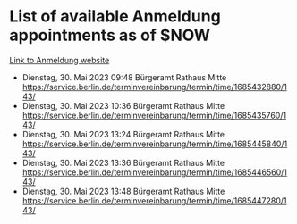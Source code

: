 # List of available Anmeldung appointments as of $NOW
[Link to Anmeldung website](https://service.berlin.de/terminvereinbarung/termin/tag.php?termin=1&anliegen[]=120686&dienstleisterlist=122210,122217,327316,122219,327312,122227,327314,122231,327346,122243,327348,122254,122252,329742,122260,329745,122262,329748,122271,327278,122273,327274,122277,327276,330436,122280,327294,122282,327290,122284,327292,122291,327270,122285,327266,122286,327264,122296,327268,150230,329760,122297,327286,122294,327284,122312,329763,122314,329775,122304,327330,122311,327334,122309,327332,317869,122281,327352,122279,329772,122283,122276,327324,122274,327326,122267,329766,122246,327318,122251,327320,122257,327322,122208,327298,122226,327300&herkunft=http%3A%2F%2Fservice.berlin.de%2Fdienstleistung%2F120686%2F)
- Dienstag, 30. Mai 2023 09:48 Bürgeramt Rathaus Mitte https://service.berlin.de/terminvereinbarung/termin/time/1685432880/143/
- Dienstag, 30. Mai 2023 10:36 Bürgeramt Rathaus Mitte https://service.berlin.de/terminvereinbarung/termin/time/1685435760/143/
- Dienstag, 30. Mai 2023 13:24 Bürgeramt Rathaus Mitte https://service.berlin.de/terminvereinbarung/termin/time/1685445840/143/
- Dienstag, 30. Mai 2023 13:36 Bürgeramt Rathaus Mitte https://service.berlin.de/terminvereinbarung/termin/time/1685446560/143/
- Dienstag, 30. Mai 2023 13:48 Bürgeramt Rathaus Mitte https://service.berlin.de/terminvereinbarung/termin/time/1685447280/143/
